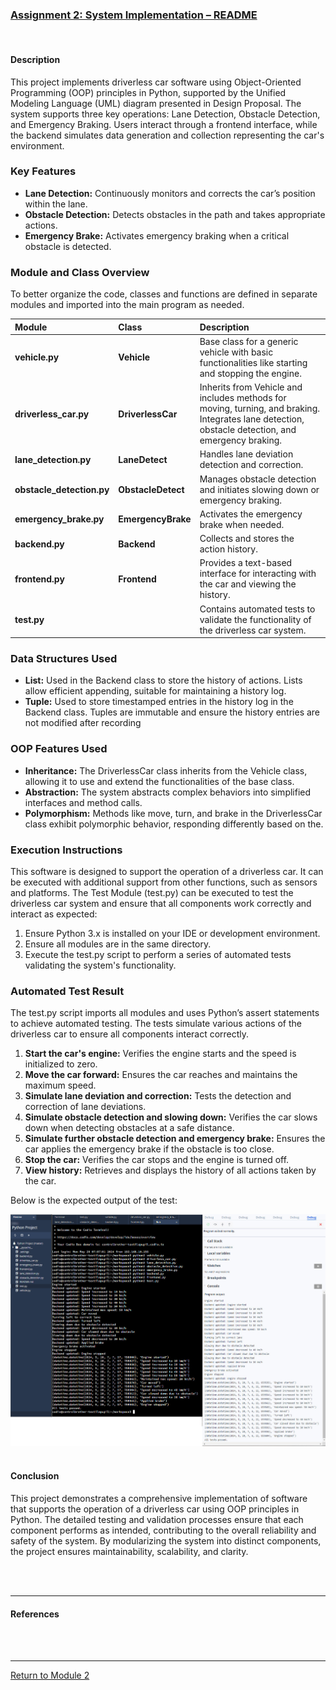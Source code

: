 ### [Assignment 2: System Implementation – README](https://helenhelene.github.io/eportfolio/pdf/Module02_README.pdf)

<br>

#### Description
This project implements driverless car software using Object-Oriented Programming (OOP) principles in Python, supported by the Unified Modeling Language (UML) diagram presented in Design Proposal. The system supports three key operations: Lane Detection, Obstacle Detection, and Emergency Braking. Users interact through a frontend interface, while the backend simulates data generation and collection representing the car's environment.

### Key Features
 - **Lane Detection:** Continuously monitors and corrects the car’s position within the lane.
 - **Obstacle Detection:** Detects obstacles in the path and takes appropriate actions.
 - **Emergency Brake:** Activates emergency braking when a critical obstacle is detected.

### Module and Class Overview
To better organize the code, classes and functions are defined in separate modules and imported into the main program as needed. 

| **Module** | **Class** | **Description** |
| :--------- | :-------- | :-------------- |
| **vehicle.py**	| **Vehicle**	| Base class for a generic vehicle with basic functionalities like starting and stopping the engine. |
| **driverless_car.py**	| **DriverlessCar**	| Inherits from Vehicle and includes methods for moving, turning, and braking. Integrates lane detection, obstacle detection, and emergency braking. |
| **lane_detection.py**	| **LaneDetect**	| Handles lane deviation detection and correction. |
| **obstacle_detection.py**	| **ObstacleDetect**	| Manages obstacle detection and initiates slowing down or emergency braking. |
| **emergency_brake.py**	| **EmergencyBrake**	| Activates the emergency brake when needed. |
| **backend.py**	| **Backend**	| Collects and stores the action history. |
| **frontend.py**	| **Frontend** | Provides a text-based interface for interacting with the car and viewing the history. |
| **test.py** |  | Contains automated tests to validate the functionality of the driverless car system. |

### Data Structures Used
 - **List:** Used in the Backend class to store the history of actions. Lists allow efficient appending, suitable for maintaining a history log.
 - **Tuple:** Used to store timestamped entries in the history log in the Backend class. Tuples are immutable and ensure the history entries are not modified after recording

### OOP Features Used
 - **Inheritance:** The DriverlessCar class inherits from the Vehicle class, allowing it to use and extend the functionalities of the base class.
 - **Abstraction:** The system abstracts complex behaviors into simplified interfaces and method calls.
 - **Polymorphism:** Methods like move, turn, and brake in the DriverlessCar class exhibit polymorphic behavior, responding differently based on the.

### Execution Instructions
This software is designed to support the operation of a driverless car. It can be executed with additional support from other functions, such as sensors and platforms. The Test Module (test.py) can be executed to test the driverless car system and ensure that all components work correctly and interact as expected:
 1.	Ensure Python 3.x is installed on your IDE or development environment.
 2.	Ensure all modules are in the same directory.
 3.	Execute the test.py script to perform a series of automated tests validating the system's functionality.

### Automated Test Result
The test.py script imports all modules and uses Python’s assert statements to achieve automated testing. The tests simulate various actions of the driverless car to ensure all components interact correctly.
 1.	**Start the car's engine:** Verifies the engine starts and the speed is initialized to zero.
 2.	**Move the car forward:** Ensures the car reaches and maintains the maximum speed.
 3.	**Simulate lane deviation and correction:** Tests the detection and correction of lane deviations.
 4.	**Simulate obstacle detection and slowing down:** Verifies the car slows down when detecting obstacles at a safe distance.
 5.	**Simulate further obstacle detection and emergency brake:** Ensures the car applies the emergency brake if the obstacle is too close.
 6.	**Stop the car:** Verifies the car stops and the engine is turned off.
 7.	**View history:** Retrieves and displays the history of all actions taken by the car.

Below is the expected output of the test: 

<img src="OOP_Assignment2_TestResult.jpg?raw=true">
<br><br>


#### Conclusion
This project demonstrates a comprehensive implementation of software that supports the operation of a driverless car using OOP principles in Python. The detailed testing and validation processes ensure that each component performs as intended, contributing to the overall reliability and safety of the system. By modularizing the system into distinct components, the project ensures maintainability, scalability, and clarity.

<br><br>

---

#### References


<br><br>

---

[Return to Module 2](OOP.md)
